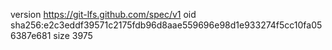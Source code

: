 version https://git-lfs.github.com/spec/v1
oid sha256:e2c3eddf39571c2175fdb96d8aae559696e98d1e933274f5cc10fa056387e681
size 3975
